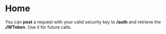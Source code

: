 
# Home

You can **post** a request with your valid security key to **/auth** and retrieve the **JWToken**.
Use it for future calls.

